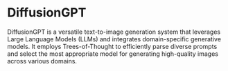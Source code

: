 # DiffusionGPT
DiffusionGPT is a versatile text-to-image generation system that leverages Large Language Models (LLMs) and integrates domain-specific generative models. It employs Trees-of-Thought to efficiently parse diverse prompts and select the most appropriate model for generating high-quality images across various domains.
